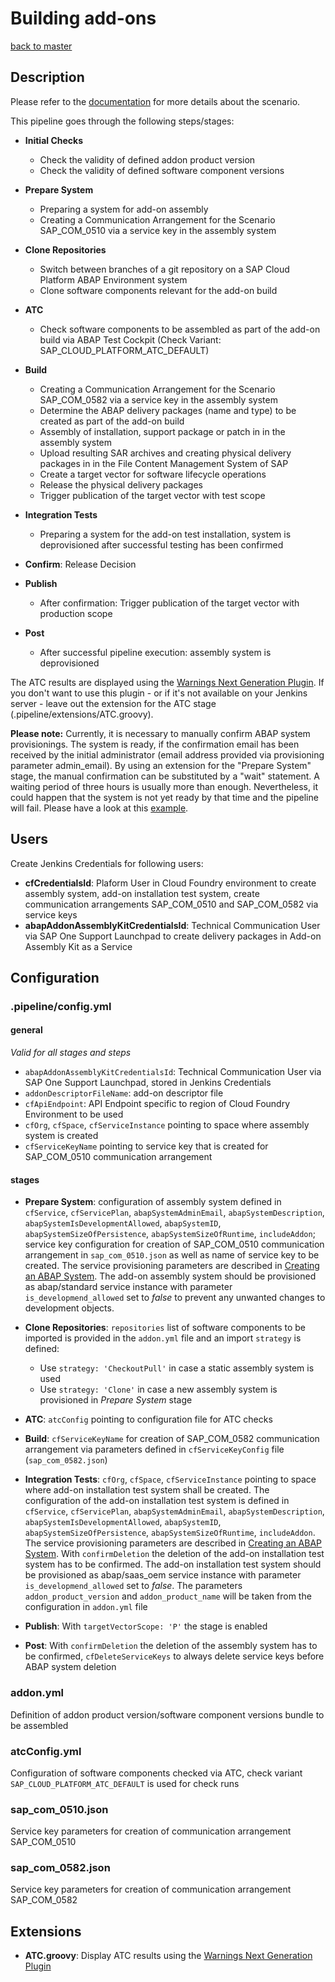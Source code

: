 # Building add-ons

[back to master](https://github.com/SAP-samples/abap-platform-ci-cd-samples/tree/master)


## Description

Please refer to the [documentation](https://sap.github.io/jenkins-library/scenarios/abapEnvironmentAddons/) for more details about the scenario.

This pipeline goes through the following steps/stages:

* __Initial Checks__
  * Check the validity of defined addon product version
  * Check the validity of defined software component versions

* __Prepare System__
  * Preparing a system for add-on assembly
  * Creating a Communication Arrangement for the Scenario SAP_COM_0510 via a service key in the assembly system

* __Clone Repositories__
  * Switch between branches of a git repository on a SAP Cloud Platform ABAP Environment system
  * Clone software components relevant for the add-on build

* __ATC__
  * Check software components to be assembled as part of the add-on build via ABAP Test Cockpit (Check Variant: SAP_CLOUD_PLATFORM_ATC_DEFAULT)

* __Build__
  * Creating a Communication Arrangement for the Scenario SAP_COM_0582 via a service key in the assembly system
  * Determine the ABAP delivery packages (name and type) to be created as part of the add-on build
  * Assembly of installation, support package or patch in in the assembly system
  * Upload resulting SAR archives and creating physical delivery packages in in the File Content Management System of SAP
  * Create a target vector for software lifecycle operations
  * Release the physical delivery packages
  * Trigger publication of the target vector with test scope

* __Integration Tests__
  * Preparing a system for the add-on test installation, system is deprovisioned after successful testing has been confirmed

* __Confirm__: Release Decision

* __Publish__
  * After confirmation: Trigger publication of the target vector with production scope

* __Post__
  * After successful pipeline execution: assembly system is deprovisioned
  
The ATC results are displayed using the [Warnings Next Generation Plugin](https://www.jenkins.io/doc/pipeline/steps/warnings-ng/#warnings-next-generation-plugin). If you don't want to use this plugin - or if it's not available on your Jenkins server - leave out the extension for the ATC stage (.pipeline/extensions/ATC.groovy).

**Please note:** Currently, it is necessary to manually confirm ABAP system provisionings. The system is ready, if the confirmation email has been received by the initial administrator (email address provided via provisioning parameter admin_email). By using an extension for the "Prepare System" stage, the manual confirmation can be substituted by a "wait" statement. A waiting period of three hours is usually more than enough. Nevertheless, it could happen that the system is not yet ready by that time and the pipeline will fail. Please have a look at this [example](https://github.com/SAP-samples/abap-platform-ci-cd-samples/tree/atc-transient-wait).

## Users
Create Jenkins Credentials for following users:
* __cfCredentialsId__: Plaform User in Cloud Foundry environment to create assembly system, add-on installation test system, create communication arrangements SAP_COM_0510 and SAP_COM_0582 via service keys
* __abapAddonAssemblyKitCredentialsId__: Technical Communication User via SAP One Support Launchpad to create delivery packages in Add-on Assembly Kit as a Service

## Configuration
### .pipeline/config.yml
#### general
*Valid for all stages and steps*

* `abapAddonAssemblyKitCredentialsId`: Technical Communication User via SAP One Support Launchpad, stored in Jenkins Credentials
* `addonDescriptorFileName`: add-on descriptor file
* `cfApiEndpoint`: API Endpoint specific to region of Cloud Foundry Environment to be used
* `cfOrg`, `cfSpace`, `cfServiceInstance` pointing to space where assembly system is created
* `cfServiceKeyName` pointing to service key that is created for SAP_COM_0510 communication arrangement
#### stages
* __Prepare System__: configuration of assembly system defined in `cfService`, `cfServicePlan`, `abapSystemAdminEmail`, `abapSystemDescription`, `abapSystemIsDevelopmentAllowed`, `abapSystemID`, `abapSystemSizeOfPersistence`, `abapSystemSizeOfRuntime`, `includeAddon`; service key configuration for creation of SAP_COM_0510 communication arrangement in `sap_com_0510.json` as well as name of service key to be created.
The service provisioning parameters are described in [Creating an ABAP System](https://help.sap.com/viewer/65de2977205c403bbc107264b8eccf4b/Cloud/en-US/50b32f144e184154987a06e4b55ce447.html).
The add-on assembly system should be provisioned as abap/standard service instance with parameter `is_developmend_allowed` set to *false* to prevent any unwanted changes to development objects.

* __Clone Repositories__: `repositories` list of software components to be imported is provided in the `addon.yml` file and an import `strategy` is defined:
  * Use `strategy: 'CheckoutPull'` in case a static assembly system is used
  * Use `strategy: 'Clone'` in case a new assembly system is provisioned in *Prepare System* stage

* __ATC__: `atcConfig` pointing to configuration file for ATC checks

* __Build__: `cfServiceKeyName` for creation of SAP_COM_0582 communication arrangement via parameters defined in `cfServiceKeyConfig` file (`sap_com_0582.json`)

* __Integration Tests__: `cfOrg`, `cfSpace`, `cfServiceInstance` pointing to space where add-on installation test system shall be created.  The configuration of the add-on installation test system is defined in `cfService`, `cfServicePlan`, `abapSystemAdminEmail`, `abapSystemDescription`, `abapSystemIsDevelopmentAllowed`, `abapSystemID`, `abapSystemSizeOfPersistence`, `abapSystemSizeOfRuntime`, `includeAddon`. The service provisioning parameters are described in [Creating an ABAP System](https://help.sap.com/viewer/65de2977205c403bbc107264b8eccf4b/Cloud/en-US/50b32f144e184154987a06e4b55ce447.html).
With `confirmDeletion` the deletion of the add-on installation test system has to be confirmed.
The add-on installation test system should be provisioned as abap/saas_oem service instance with parameter `is_developmend_allowed` set to *false*.
The parameters `addon_product_version` and `addon_product_name` will be taken from the configuration in `addon.yml` file

* __Publish__: With `targetVectorScope: 'P'` the stage is enabled

* __Post__: With `confirmDeletion` the deletion of the assembly system has to be confirmed, `cfDeleteServiceKeys` to always delete service keys before ABAP system deletion

### addon.yml
Definition of addon product version/software component versions bundle to be assembled

### atcConfig.yml
Configuration of software components checked via ATC, check variant `SAP_CLOUD_PLATFORM_ATC_DEFAULT` is used for check runs

### sap_com_0510.json
Service key parameters for creation of communication arrangement SAP_COM_0510

### sap_com_0582.json
Service key parameters for creation of communication arrangement SAP_COM_0582

## Extensions
* __ATC.groovy__: Display ATC results using the [Warnings Next Generation Plugin](https://www.jenkins.io/doc/pipeline/steps/warnings-ng/#warnings-next-generation-plugin)
